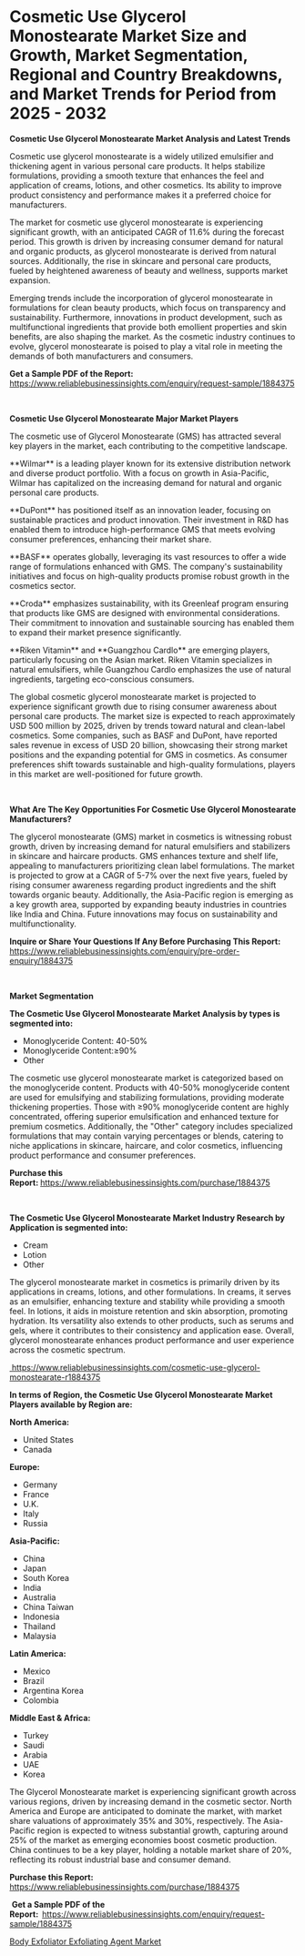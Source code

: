 <p><h1>Cosmetic Use Glycerol Monostearate Market Size and Growth, Market Segmentation, Regional and Country Breakdowns, and Market Trends for Period from 2025 -  2032</h1></p><p><strong>Cosmetic Use Glycerol Monostearate Market Analysis and Latest Trends</strong></p>
<p><p>Cosmetic use glycerol monostearate is a widely utilized emulsifier and thickening agent in various personal care products. It helps stabilize formulations, providing a smooth texture that enhances the feel and application of creams, lotions, and other cosmetics. Its ability to improve product consistency and performance makes it a preferred choice for manufacturers.</p><p>The market for cosmetic use glycerol monostearate is experiencing significant growth, with an anticipated CAGR of 11.6% during the forecast period. This growth is driven by increasing consumer demand for natural and organic products, as glycerol monostearate is derived from natural sources. Additionally, the rise in skincare and personal care products, fueled by heightened awareness of beauty and wellness, supports market expansion.</p><p>Emerging trends include the incorporation of glycerol monostearate in formulations for clean beauty products, which focus on transparency and sustainability. Furthermore, innovations in product development, such as multifunctional ingredients that provide both emollient properties and skin benefits, are also shaping the market. As the cosmetic industry continues to evolve, glycerol monostearate is poised to play a vital role in meeting the demands of both manufacturers and consumers.</p></p>
<p><strong>Get a Sample PDF of the Report:&nbsp;</strong> <a href="https://www.reliablebusinessinsights.com/enquiry/request-sample/1884375?utm_campaign=2125&utm_medium=2&utm_source=Github&utm_content=ia&utm_term=04022025&utm_id=cosmetic-use-glycerol-monostearate">https://www.reliablebusinessinsights.com/enquiry/request-sample/1884375</a></p>
<p>&nbsp;</p>
<p><strong>Cosmetic Use Glycerol Monostearate Major Market Players</strong></p>
<p><p>The cosmetic use of Glycerol Monostearate (GMS) has attracted several key players in the market, each contributing to the competitive landscape. </p><p>**Wilmar** is a leading player known for its extensive distribution network and diverse product portfolio. With a focus on growth in Asia-Pacific, Wilmar has capitalized on the increasing demand for natural and organic personal care products. </p><p>**DuPont** has positioned itself as an innovation leader, focusing on sustainable practices and product innovation. Their investment in R&D has enabled them to introduce high-performance GMS that meets evolving consumer preferences, enhancing their market share.</p><p>**BASF** operates globally, leveraging its vast resources to offer a wide range of formulations enhanced with GMS. The company's sustainability initiatives and focus on high-quality products promise robust growth in the cosmetics sector.</p><p>**Croda** emphasizes sustainability, with its Greenleaf program ensuring that products like GMS are designed with environmental considerations. Their commitment to innovation and sustainable sourcing has enabled them to expand their market presence significantly.</p><p>**Riken Vitamin** and **Guangzhou Cardlo** are emerging players, particularly focusing on the Asian market. Riken Vitamin specializes in natural emulsifiers, while Guangzhou Cardlo emphasizes the use of natural ingredients, targeting eco-conscious consumers.</p><p>The global cosmetic glycerol monostearate market is projected to experience significant growth due to rising consumer awareness about personal care products. The market size is expected to reach approximately USD 500 million by 2025, driven by trends toward natural and clean-label cosmetics. Some companies, such as BASF and DuPont, have reported sales revenue in excess of USD 20 billion, showcasing their strong market positions and the expanding potential for GMS in cosmetics. As consumer preferences shift towards sustainable and high-quality formulations, players in this market are well-positioned for future growth.</p></p>
<p>&nbsp;</p>
<p><strong>What Are The Key Opportunities For Cosmetic Use Glycerol Monostearate Manufacturers?</strong></p>
<p><p>The glycerol monostearate (GMS) market in cosmetics is witnessing robust growth, driven by increasing demand for natural emulsifiers and stabilizers in skincare and haircare products. GMS enhances texture and shelf life, appealing to manufacturers prioritizing clean label formulations. The market is projected to grow at a CAGR of 5-7% over the next five years, fueled by rising consumer awareness regarding product ingredients and the shift towards organic beauty. Additionally, the Asia-Pacific region is emerging as a key growth area, supported by expanding beauty industries in countries like India and China. Future innovations may focus on sustainability and multifunctionality.</p></p>
<p><strong>Inquire or Share Your Questions If Any Before Purchasing This Report:</strong> <a href="https://www.reliablebusinessinsights.com/enquiry/pre-order-enquiry/1884375?utm_campaign=2125&utm_medium=2&utm_source=Github&utm_content=ia&utm_term=04022025&utm_id=cosmetic-use-glycerol-monostearate">https://www.reliablebusinessinsights.com/enquiry/pre-order-enquiry/1884375</a></p>
<p>&nbsp;</p>
<p><strong>Market Segmentation</strong></p>
<p><strong>The Cosmetic Use Glycerol Monostearate Market Analysis by types is segmented into:</strong></p>
<p><ul><li>Monoglyceride Content: 40-50%</li><li>Monoglyceride Content:≥90%</li><li>Other</li></ul></p>
<p><p>The cosmetic use glycerol monostearate market is categorized based on the monoglyceride content. Products with 40-50% monoglyceride content are used for emulsifying and stabilizing formulations, providing moderate thickening properties. Those with ≥90% monoglyceride content are highly concentrated, offering superior emulsification and enhanced texture for premium cosmetics. Additionally, the "Other" category includes specialized formulations that may contain varying percentages or blends, catering to niche applications in skincare, haircare, and color cosmetics, influencing product performance and consumer preferences.</p></p>
<p><strong>Purchase this Report:&nbsp;</strong><a href="https://www.reliablebusinessinsights.com/purchase/1884375?utm_campaign=2125&utm_medium=2&utm_source=Github&utm_content=ia&utm_term=04022025&utm_id=cosmetic-use-glycerol-monostearate">https://www.reliablebusinessinsights.com/purchase/1884375</a></p>
<p>&nbsp;</p>
<p><strong>The Cosmetic Use Glycerol Monostearate Market Industry Research by Application is segmented into:</strong></p>
<p><ul><li>Cream</li><li>Lotion</li><li>Other</li></ul></p>
<p><p>The glycerol monostearate market in cosmetics is primarily driven by its applications in creams, lotions, and other formulations. In creams, it serves as an emulsifier, enhancing texture and stability while providing a smooth feel. In lotions, it aids in moisture retention and skin absorption, promoting hydration. Its versatility also extends to other products, such as serums and gels, where it contributes to their consistency and application ease. Overall, glycerol monostearate enhances product performance and user experience across the cosmetic spectrum.</p></p>
<p><a href="https://www.reliablebusinessinsights.com/cosmetic-use-glycerol-monostearate-r1884375?utm_campaign=2125&utm_medium=2&utm_source=Github&utm_content=ia&utm_term=04022025&utm_id=cosmetic-use-glycerol-monostearate">&nbsp;https://www.reliablebusinessinsights.com/cosmetic-use-glycerol-monostearate-r1884375</a></p>
<p><strong>In terms of Region, the Cosmetic Use Glycerol Monostearate Market Players available by Region are:</strong></p>
<p>
    <p> <strong> North America: </strong>
        <ul>
            <li>United States</li>
            <li>Canada</li>
        </ul>
        </p> 
    <p> <strong> Europe: </strong>
        <ul>
            <li>Germany</li>
            <li>France</li>
            <li>U.K.</li>
            <li>Italy</li>
            <li>Russia</li>
        </ul>
        </p> 
    <p> <strong> Asia-Pacific: </strong>
        <ul>
            <li>China</li>
            <li>Japan</li>
            <li>South Korea</li>
            <li>India</li>
            <li>Australia</li>
            <li>China Taiwan</li>
            <li>Indonesia</li>
            <li>Thailand</li>
            <li>Malaysia</li>
        </ul>
        </p> 
    <p> <strong> Latin America: </strong>
        <ul>
            <li>Mexico</li>
            <li>Brazil</li>
            <li>Argentina Korea</li>
            <li>Colombia</li>
        </ul>
        </p> 
    <p> <strong> Middle East & Africa: </strong>
        <ul>
            <li>Turkey</li>
            <li>Saudi</li>
            <li>Arabia</li>
            <li>UAE</li>
            <li>Korea</li>
        </ul>
    </p>
    </p>
<p><p>The Glycerol Monostearate market is experiencing significant growth across various regions, driven by increasing demand in the cosmetic sector. North America and Europe are anticipated to dominate the market, with market share valuations of approximately 35% and 30%, respectively. The Asia-Pacific region is expected to witness substantial growth, capturing around 25% of the market as emerging economies boost cosmetic production. China continues to be a key player, holding a notable market share of 20%, reflecting its robust industrial base and consumer demand.</p></p>
<p><strong>Purchase this Report: </strong><a href="https://www.reliablebusinessinsights.com/purchase/1884375?utm_campaign=2125&utm_medium=2&utm_source=Github&utm_content=ia&utm_term=04022025&utm_id=cosmetic-use-glycerol-monostearate">https://www.reliablebusinessinsights.com/purchase/1884375</a></p>
<p>&nbsp;<strong>Get a Sample PDF of the Report:&nbsp;&nbsp;</strong><a href="https://www.reliablebusinessinsights.com/enquiry/request-sample/1884375?utm_campaign=2125&utm_medium=2&utm_source=Github&utm_content=ia&utm_term=04022025&utm_id=cosmetic-use-glycerol-monostearate">https://www.reliablebusinessinsights.com/enquiry/request-sample/1884375</a></p>
<p><strong></strong></p>
<p><p><a href="https://github.com/mahnoor2003/Market-Research-Report-List-7/blob/main/body-exfoliator-exfoliating-agent-market.md?utm_campaign=2125&utm_medium=2&utm_source=Github&utm_content=ia&utm_term=04022025&utm_id=cosmetic-use-glycerol-monostearate">Body Exfoliator Exfoliating Agent Market</a></p></p>